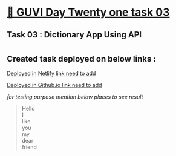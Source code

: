 # [🔗 GUVI Day Twenty one task 03]()

## Task 03 : Dictionary App Using API

#

## Created task deployed on below links :

<a href="">Deployed in Netlify link need to add</a>

<a href="">Deployed in Github.io link need to add</a>

<i>for testing purpose mention below places to see result</i>

> Hello </br>
> I </br>
> like </br>
> you </br>
> my </br>
> dear </br>
> friend </br>

#
